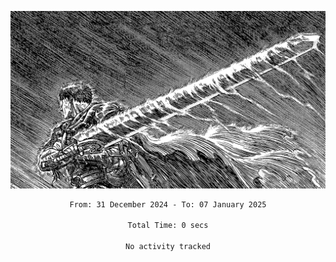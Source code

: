 <!-- Profile image -->
<p align="center">
 <img src="assets/bpD2ohb.png" width="1080px">
</p>
<!-- Profile image end -->

<div align="center">
<!--START_SECTION:waka-->

```txt
From: 31 December 2024 - To: 07 January 2025

Total Time: 0 secs

No activity tracked
```

<!--END_SECTION:waka-->
</div>
